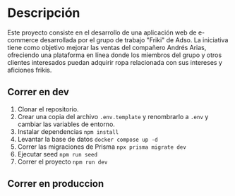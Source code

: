 # Descripción
Este proyecto consiste en el desarrollo de una aplicación web de e-commerce desarrollada por el grupo de trabajo "Friki" de Adso. La iniciativa tiene como objetivo mejorar las ventas del compañero Andrés Arias, ofreciendo una plataforma en línea donde los miembros del grupo y otros clientes interesados puedan adquirir ropa relacionada con sus intereses y aficiones frikis.

## Correr en dev

1. Clonar el repositorio.
2. Crear una copia del archivo ```.env.template``` y renombrarlo a ```.env``` y cambiar las variables de entorno.
3. Instalar dependencias ```npm install```
4. Levantar la base de datos ```docker compose up -d```
5. Correr las migraciones de Prisma ```npx prisma migrate dev```
6. Ejecutar seed ```npm run seed```
7. Correr el proyecto ```npm run dev```




## Correr en produccion